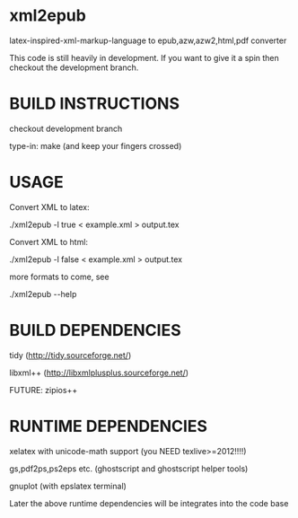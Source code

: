 xml2epub
========

latex-inspired-xml-markup-language to epub,azw,azw2,html,pdf converter

This code is still heavily in development. If you want to give it a spin then checkout the development branch.

BUILD INSTRUCTIONS
===================
checkout development branch


type-in: make (and keep your fingers crossed)

USAGE
=====

Convert XML to latex:

./xml2epub -l true < example.xml > output.tex

Convert XML to html:

./xml2epub -l false < example.xml > output.tex

more formats to come, see

./xml2epub --help


BUILD DEPENDENCIES
===================

tidy (http://tidy.sourceforge.net/)

libxml++ (http://libxmlplusplus.sourceforge.net/)

FUTURE: zipios++

RUNTIME DEPENDENCIES
=====================
xelatex with unicode-math support (you NEED texlive>=2012!!!!)

gs,pdf2ps,ps2eps etc. (ghostscript and ghostscript helper tools)

gnuplot (with epslatex terminal)



Later the above runtime dependencies will be integrates into the code base